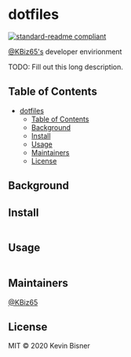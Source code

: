 # dotfiles

[![standard-readme compliant](https://img.shields.io/badge/standard--readme-OK-green.svg?style=flat-square)](https://github.com/RichardLitt/standard-readme)

[@KBiz65's](https://github.com/KBiz65) developer envirionment

TODO: Fill out this long description.

## Table of Contents

- [dotfiles](#dotfiles)
  - [Table of Contents](#table-of-contents)
  - [Background](#background)
  - [Install](#install)
  - [Usage](#usage)
  - [Maintainers](#maintainers)
  - [License](#license)

## Background

## Install

```shell
```

## Usage

```shell
```

## Maintainers

[@KBiz65](https://github.com/KBiz65)

## License

MIT © 2020 Kevin Bisner
